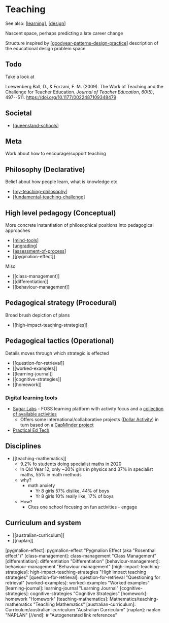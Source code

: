 # Teaching 

See also: [[learning]], [[design]]

Nascent space, perhaps predicting a late career change

Structure inspired by [[goodyear-patterns-design-practice]] description of the educational design problem space

## Todo

Take a look at

Loewenberg Ball, D., & Forzani, F. M. (2009). The Work of Teaching and the Challenge for Teacher Education. *Journal of Teacher Education*, *60*(5), 497--511. <https://doi.org/10.1177/0022487109348479>

## Societal

- [[queensland-schools]]

## Meta 

Work about how to encourage/support teaching

## Philosophy (Declarative)

Belief about how people learn, what is knowledge etc

- [[my-teaching-philosophy]]
- [[fundamental-teaching-challenge]]

## High level pedagogy (Conceptual)

More concrete instantiation of philosophical positions into pedagogical approaches

- [[mind-tools]] 
- [[ungrading]]
- [[assessment-of-process]]
- [[pygmalion-effect]]

Misc

- [[class-management]]
- [[differentiation]]
- [[behaviour-management]]

## Pedagogical strategy (Procedural)

Broad brush depiction of plans

- [[high-impact-teaching-strategies]]

## Pedagogical tactics (Operational)

Details moves through which strategic is effected 

- [[question-for-retrieval]]
- [[worked-examples]]
- [[learning-journal]]
- [[cognitive-strategies]]
- [[homework]]

### Digital learning tools

- [Sugar Labs](https://www.sugarlabs.org/) - FOSS learning platform with activity focus and a [collection of available activities](https://activities.sugarlabs.org/en-US/sugar/) 
  - Offers some international/collaborative projects ([Dollar Activity](https://try.sugarizer.org/activities/DollarStreet.activity/index.html?aid=a342be3c-6eaa-4466-90ea-5cfea5005503&a=org.olpcfrance.DollarStreet&n=Dollar%20Street)) in turn based on a [CapMinder project](https://www.gapminder.org/dollar-street)
- [Practical Ed Tech](https://practicaledtech.com/)

## Disciplines

- [[teaching-mathematics]]
  - 9.2% fo students doing specialist maths in 2020 
  - In Qld Year 12, only ~30% girls in physics and 37% in specialist maths, 55% in math methods
  - why?
    - math anxiety 
      - Yr 8 girls 57% dislike, 44% of boys
      - Yr 8 girls 10% really like, 17% of boys
  - How?
    - Cites one school focusing on fun activities - engage

## Curriculum and system 

- [[australian-curriculum]]
- [[naplan]]

[//begin]: # "Autogenerated link references for markdown compatibility"
[learning]: ../Learning/learning "Learning"
[design]: ../Design/design "Design"
[goodyear-patterns-design-practice]: ../Paper-Summaries/goodyear-patterns-design-practice "Patterns, pattern languages and design practice"
[queensland-schools]: Digital_Technologies/queensland-schools "Queensland Schools"
[my-teaching-philosophy]: my-teaching-philosophy "My Teaching Philosophy"
[fundamental-teaching-challenge]: fundamental-teaching-challenge "The fundamental challenge to teaching"
[mind-tools]: mind-tools "Mind Tools (and Mindstorms)"
[ungrading]: ungrading "Ungrading"
[assessment-of-process]: Assessment/assessment-of-process "Assessment of process"
[pygmalion-effect]: pygmalion-effect "Pygmalion Effect (aka "Rosenthal effect")"
[class-management]: class-management "Class Management"
[differentiation]: differentiation "Differentiation"
[behaviour-management]: behaviour-management "Behaviour management"
[high-impact-teaching-strategies]: high-impact-teaching-strategies "High impact teaching strategies"
[question-for-retrieval]: question-for-retrieval "Questioning for retrieval"
[worked-examples]: worked-examples "Worked examples"
[learning-journal]: learning-journal "Learning Journal"
[cognitive-strategies]: cognitive-strategies "Cognitive Strategies"
[homework]: homework "Homework"
[teaching-mathematics]: Mathematics/teaching-mathematics "Teaching Mathematics"
[australian-curriculum]: Curriculum/australian-curriculum "Australian Curriculum"
[naplan]: naplan "NAPLAN"
[//end]: # "Autogenerated link references"